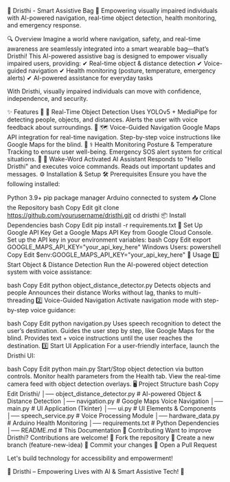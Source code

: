 📌 Dristhi - Smart Assistive Bag
🚀 Empowering visually impaired individuals with AI-powered navigation, real-time object detection, health monitoring, and emergency response.


🔍 Overview
Imagine a world where navigation, safety, and real-time awareness are seamlessly integrated into a smart wearable bag—that’s Dristhi! This AI-powered assistive bag is designed to empower visually impaired users, providing:
✔ Real-time object & distance detection
✔ Voice-guided navigation
✔ Health monitoring (posture, temperature, emergency alerts)
✔ AI-powered assistance for everyday tasks

With Dristhi, visually impaired individuals can move with confidence, independence, and security.

✨ Features
🔹 👀 Real-Time Object Detection
Uses YOLOv5 + MediaPipe for detecting people, objects, and distances.
Alerts the user with voice feedback about surroundings.
🔹 🗺️ Voice-Guided Navigation
Google Maps API integration for real-time navigation.
Step-by-step voice instructions like Google Maps for the blind.
🔹 ⚕️ Health Monitoring
Posture & Temperature Tracking to ensure user well-being.
Emergency SOS alert system for critical situations.
🔹 🎤 Wake-Word Activated AI Assistant
Responds to "Hello Dristhi" and executes voice commands.
Reads out important updates and messages.
⚙️ Installation & Setup
🛠️ Prerequisites
Ensure you have the following installed:

Python 3.9+
pip package manager
Arduino connected to system
📥 Clone the Repository
bash
Copy
Edit
git clone https://github.com/yourusername/dristhi.git
cd dristhi
📦 Install Dependencies
bash
Copy
Edit
pip install -r requirements.txt
🔑 Set Up Google API Key
Get a Google Maps API Key from Google Cloud Console.
Set up the API key in your environment variables:
bash
Copy
Edit
export GOOGLE_MAPS_API_KEY="your_api_key_here"
Windows Users:
powershell
Copy
Edit
$env:GOOGLE_MAPS_API_KEY="your_api_key_here"
🚀 Usage
1️⃣ Start Object & Distance Detection
Run the AI-powered object detection system with voice assistance:

bash
Copy
Edit
python object_distance_detector.py
Detects objects and people
Announces their distance
Works without lag, thanks to multi-threading
2️⃣ Voice-Guided Navigation
Activate navigation mode with step-by-step voice guidance:

bash
Copy
Edit
python navigation.py
Uses speech recognition to detect the user’s destination.
Guides the user step by step, like Google Maps for the blind.
Provides text + voice instructions until the user reaches the destination.
3️⃣ Start UI Application
For a user-friendly interface, launch the Dristhi UI:

bash
Copy
Edit
python main.py
Start/Stop object detection via button controls.
Monitor health parameters from the Health tab.
View the real-time camera feed with object detection overlays.
🖥️ Project Structure
bash
Copy
Edit
Dristhi/
│── object_distance_detector.py  # AI-powered Object & Distance Detection
│── navigation.py                # Google Maps Voice Navigation
│── main.py                      # UI Application (Tkinter)
│── ui.py                         # UI Elements & Components
│── speech_service.py             # Voice Processing Module
│── hardware_data.py              # Arduino Health Monitoring
│── requirements.txt              # Python Dependencies
│── README.md                     # This Documentation
🤝 Contributing
Want to improve Dristhi? Contributions are welcome!
🔹 Fork the repository
🔹 Create a new branch (feature-new-idea)
🔹 Commit your changes
🔹 Open a Pull Request

Let's build technology for accessibility and empowerment!

🚀 Dristhi – Empowering Lives with AI & Smart Assistive Tech! 🚀

